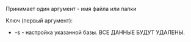 Принимает один аргумент - имя файла или папки

Ключ (первый аргумент):
* -s - настройка указанной базы. ВСЕ ДАННЫЕ БУДУТ УДАЛЕНЫ.
